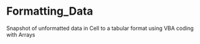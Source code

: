 # Formatting_Data
Snapshot of unformatted data in Cell to a tabular format using VBA coding with Arrays
